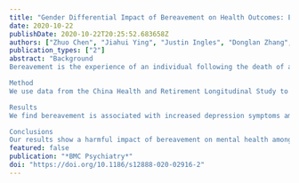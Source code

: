 ```yaml
---
title: "Gender Differential Impact of Bereavement on Health Outcomes: Evidence from the China Health and Retirement Longitudinal Study, 2011-2015"
date: 2020-10-22
publishDate: 2020-10-22T20:25:52.683658Z
authors: ["Zhuo Chen", "Jiahui Ying", "Justin Ingles", "Donglan Zhang", "Janani Rajbhandari-Thapa", "Ruoxi Wang", "Kerstin Gerst Emerson", "Zhanchun Feng"]
publication_types: ["2"]
abstract: "Background
Bereavement is the experience of an individual following the death of a person of significance to the individual, most often referring to the spouse. Increased morbidity, health care utilization, and mortality are known to be associated with bereavement. Given China’s growing population of older adults, there is a critical need to assess the health consequences of bereavement.

Method
We use data from the China Health and Retirement Longitudinal Study to examine the impact of bereavement on mental health and quality of life among a sample of mid- and older-aged adults. We use propensity score matching to construct a matching sample and difference-in-differences method to estimate the impact of bereavement on mental health and self-assessed health.

Results
We find bereavement is associated with increased depression symptoms among women (1.542 point or 0.229 standard deviations of Center for Epidemiologic Studies Depression (CES-D) 10 score) but not consistently for men over time. No statistically significant effect of bereavement on self-assessed health is found.

Conclusions
Our results show a harmful impact of bereavement on mental health among older women in China and point to the need for a comprehensive policy on survivor benefits in China, particularly for rural older women."
featured: false
publication: "*BMC Psychiatry*"
doi: "https://doi.org/10.1186/s12888-020-02916-2"
---
```


